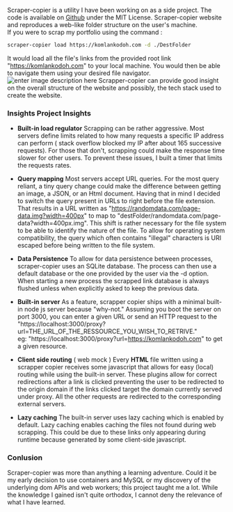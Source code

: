 
Scraper-copier is a utility I have been working on as a side project. The code is available on [Github](https://github.com/Behemoth11/scraper-copier) under the MIT License. Scraper-copier website and reproduces a web-like folder structure on the user's machine.   
If you were to scrap my portfolio  using the command :
```bash
scraper-copier load https://komlankodoh.com -d ./DestFolder
```
It would load all the file's links from the provided root link "https://komlankodoh.com" to your local machine. 
You would then be able to navigate them using your desired file navigator.  
![enter image description here](https://res.cloudinary.com/dkoatnxem/image/upload/v1645412970/Screenshot_from_2022-02-20_21-09-13_otlxkt.png)
Scrapper-copier can provide good insight on the overall structure of the website and possibly, the tech stack used to create the website. 
### Insights Project Insights
-  **Built-in load regulator**
Scrapping can be rather aggressive. Most servers define limits related to how many requests a specific IP address can perform ( stack overflow blocked my IP after about 165 successive requests). For those that don't, scrapping could make the response time slower for other users. To prevent these issues, I built a timer that limits the requests rates. 
- **Query mapping**
Most servers accept URL queries. For the most query reliant, a tiny query change could make the difference between getting an image, a JSON, or an Html document. Having that in mind I decided to switch the query present in URLs to right before the file extension. That results in a URL written as "https://randomdata.com/page-data.img?width=400px" to map to "destFolder/randomdata.com/page-data?width=400px.img". 
This shift is rather necessary for the file system to be able to identify the nature of the file. 
To allow for operating system compatibility, the query which often contains "illegal" characters is URI escaped before being written to the file system. 
- **Data Persistence**
To allow for data persistence between processes, scraper-copier uses an SQLite database. The process can then use a default database or the one provided by the user via the -d option. When starting a new process the scrapped link database is always flushed unless when explicitly asked to keep the previous data.

- **Built-in server**
As a feature, scrapper copier ships with a minimal built-in node js server because "why-not." Assuming you boot the server on port 3000, you can enter a given URL or send an HTTP request to the "https://localhost:3000/proxy?url=THE_URL_OF_THE_RESSOURCE_YOU_WISH_TO_RETRIVE."  
eg: "https://localhost:3000/proxy?url=https://komlankodoh.com" to get a given resource. 
- **Client side routing** ( web mock )
Every **HTML** file written using a scrapper copier receives some javascript that allows for easy (local) routing while using the built-in server. These plugins allow for correct redirections after a link is clicked preventing the user to be redirected to the origin domain if the links clicked target the domain currently served under proxy. All the other requests are redirected to the corresponding external servers. 
- **Lazy caching**
The built-in server uses lazy caching which is enabled by default. Lazy caching enables caching the files not found during web scrapping. This could be due to these links only appearing during runtime because generated by some client-side javascript. 

### Conlusion
Scraper-copier was more than anything a learning adventure. Could it be my early decision to use containers and MySQL or my discovery of the underlying dom APIs and web workers; this project taught me a  lot. While the knowledge I gained isn't quite orthodox, I cannot deny the relevance of what I have learned. 

